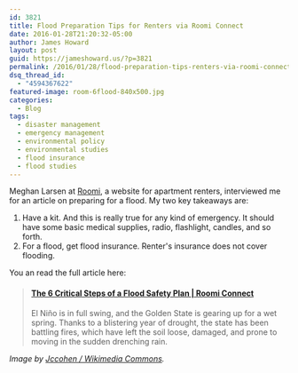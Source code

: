 ```yaml
---
id: 3821
title: Flood Preparation Tips for Renters via Roomi Connect
date: 2016-01-28T21:20:32-05:00
author: James Howard
layout: post
guid: https://jameshoward.us/?p=3821
permalink: /2016/01/28/flood-preparation-tips-renters-via-roomi-connect/
dsq_thread_id:
  - "4594367622"
featured-image: room-6flood-840x500.jpg
categories:
  - Blog
tags:
  - disaster management
  - emergency management
  - environmental policy
  - environmental studies
  - flood insurance
  - flood studies
---
```

Meghan Larsen at [Roomi](http://roomiapp.com/), a website for apartment renters, interviewed me for an article on preparing for a flood.  My two key takeaways are:

1.  Have a kit.  And this is really true for any kind of emergency.  It should have some basic medical supplies, radio, flashlight, candles, and so forth.
2.  For a flood, get flood insurance.  Renter's insurance does not cover flooding.

You an read the full article here:

<blockquote class="embedly-card" data-card-key="66f8489580e04fc4a88a724eb5058bb3"><h4><a href="http://roomiconnect.com/the-6-critical-steps-of-a-flood-safety-plan/">The 6 Critical Steps of a Flood Safety Plan | Roomi Connect</a></h4><p>El Niño is in full swing, and the Golden State is gearing up for a wet spring. Thanks to a blistering year of drought, the state has been battling fires, which have left the soil loose, damaged, and prone to moving in the sudden drenching rain.</p></blockquote>
<script async src="//cdn.embedly.com/widgets/platform.js" charset="UTF-8"></script>

_Image by [Jccohen / Wikimedia Commons](https://commons.wikimedia.org/wiki/File:Hurricane_Isabel_flood_damage_Maryland.jpg)._
